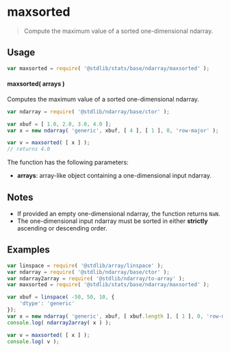 <!--

@license Apache-2.0

Copyright (c) 2025 The Stdlib Authors.

Licensed under the Apache License, Version 2.0 (the "License");
you may not use this file except in compliance with the License.
You may obtain a copy of the License at

   http://www.apache.org/licenses/LICENSE-2.0

Unless required by applicable law or agreed to in writing, software
distributed under the License is distributed on an "AS IS" BASIS,
WITHOUT WARRANTIES OR CONDITIONS OF ANY KIND, either express or implied.
See the License for the specific language governing permissions and
limitations under the License.

-->

# maxsorted

> Compute the maximum value of a sorted one-dimensional ndarray.

<section class="intro">

</section>

<!-- /.intro -->

<section class="usage">

## Usage

```javascript
var maxsorted = require( '@stdlib/stats/base/ndarray/maxsorted' );
```

#### maxsorted( arrays )

Computes the maximum value of a sorted one-dimensional ndarray.

```javascript
var ndarray = require( '@stdlib/ndarray/base/ctor' );

var xbuf = [ 1.0, 2.0, 3.0, 4.0 ];
var x = new ndarray( 'generic', xbuf, [ 4 ], [ 1 ], 0, 'row-major' );

var v = maxsorted( [ x ] );
// returns 4.0
```

The function has the following parameters:

-   **arrays**: array-like object containing a one-dimensional input ndarray.

</section>

<!-- /.usage -->

<section class="notes">

## Notes

-   If provided an empty one-dimensional ndarray, the function returns `NaN`.
-   The one-dimensional input ndarray must be sorted in either **strictly** ascending or descending order.

</section>

<!-- /.notes -->

<section class="examples">

## Examples

<!-- eslint no-undef: "error" -->

```javascript
var linspace = require( '@stdlib/array/linspace' );
var ndarray = require( '@stdlib/ndarray/base/ctor' );
var ndarray2array = require( '@stdlib/ndarray/to-array' );
var maxsorted = require( '@stdlib/stats/base/ndarray/maxsorted' );

var xbuf = linspace( -50, 50, 10, {
    'dtype': 'generic'
});
var x = new ndarray( 'generic', xbuf, [ xbuf.length ], [ 1 ], 0, 'row-major' );
console.log( ndarray2array( x ) );

var v = maxsorted( [ x ] );
console.log( v );
```

</section>

<!-- /.examples -->

<!-- Section for related `stdlib` packages. Do not manually edit this section, as it is automatically populated. -->

<section class="related">

</section>

<!-- /.related -->

<!-- Section for all links. Make sure to keep an empty line after the `section` element and another before the `/section` close. -->

<section class="links">

</section>

<!-- /.links -->

